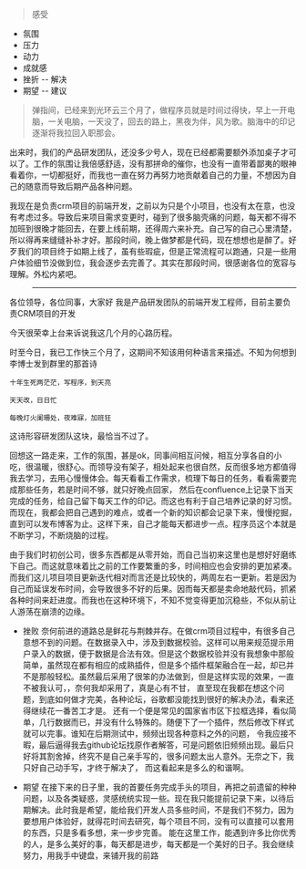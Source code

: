 
> 感受


+ 氛围
+ 压力
+ 动力
+ 成就感
+ 挫折 -- 解决
+ 期望 -- 建议

>  弹指间，已经来到光环云三个月了，做程序员就是时间过得快，早上一开电脑，一关电脑，一天没了，回去的路上，黑夜为伴，风为歌。脑海中的印记逐渐将我拉回入职那会。

出来时，我们的产品研发团队，还没多少号人，现在已经都需要额外添加桌子才可以了。工作的氛围让我倍感舒适，没有那拼命的催你，也没有一直带着鄙夷的眼神看着你，一切都挺好，而我也一直在努力再努力地贡献着自己的力量，不想因为自己的随意而导致后期产品各种问题。




我现在是负责crm项目的前端开发，之前以为只是个小项目，也没有太在意，也没有考虑过多。导致后来项目需求变更时，碰到了很多脑壳痛的问题，每天都不得不加班到很晚才能回去，在要上线前期，还得周六来补充。自己写的自己心里清楚，所以得再来缝缝补补才好。那段时间，晚上做梦都是代码，现在想想也是醉了。好歹我们的项目终于如期上线了，虽有些瑕疵，但是正常流程可以跑通，只是一些用户体验细节没做到位，我会逐步去完善了。其实在那段时间，很感谢各位的宽容与理解。外松内紧吧。



> -------------------------------------------------------------------------------

各位领导，各位同事，大家好
  我是产品研发团队的前端开发工程师，目前主要负责CRM项目的开发

  今天很荣幸上台来诉说我这几个月的心路历程。

  时至今日，我已工作快三个月了，这期间不知该用何种语言来描述。不知为何想到李博士发到群里的那首诗 
   ```江城子.程序员之歌
   十年生死两茫茫，写程序，到天亮

   天天改，日日忙

   每晚灯火阑珊处，夜难寐，加班狂
   ```

   这诗形容研发团队这块，最恰当不过了。

回想这一路走来，工作的氛围，甚是ok，同事间相互问候，相互分享各自的小吃，很温暖，很舒心。而领导没有架子，相处起来也很自然，反而很多地方都值得我去学习，去用心慢慢体会。每天看看工作需求，梳理下每日的任务，看看需要完成那些任务，若是时间不够，就只好晚点回家， 然后在confluence上记录下当天完成的任务，给自己留下每天工作的印记。而这也有利于自己培养记录的好习惯。而现在，我都会把自己遇到的难点，或者一个新的知识都会记录下来，慢慢挖掘，直到可以发布博客为止。这样下来，自己才能每天都进步一点。程序员这个本就是不断学习，不断烧脑的过程。

由于我们时初创公司，很多东西都是从零开始，而自己当初来这里也是想好好磨练下自己。而这就意味着比之前的工作要繁重的多，时间相应也会安排的更加紧凑。而我们这儿项目项目更新迭代相对而言还是比较快的，两周左右一更新。若是因为自己而延误发布时间，会导致很多不好的后果。因而每天都是卖命地敲代码，抓紧各种时间来赶进度。而我也在这种环境下，不知不觉变得更加沉稳些，不似从前让人游荡在崩溃的边缘。


<!-- + 压力

说是没有压力那是不可能的，每天不得不精神集中才可以，这样才不会出错。 奈何坑多，需求多，每天都是紧赶忙赶的做着，毕竟一切都是从头开始，只好不断鞭策自己，快点再快点，在这也请大家多原谅一二，不是我不想做好，一是能力有限，而是项目上线时间紧，由不得我每个都细细优化。这个我把他们列入后期准备中，把我能想到都写在confulence中，留待后期解决，现在当务之急就是完成项目需求。抓紧再抓紧了

虽然压力大，但是动力却源自于多方面把，首先么，工资不能白领，总的干活，干活就要做好，其次是自己辗转需求才找到的方向，不能因为压力而就此放手。而且每当解决一个困惑已久的问题，总能给人向前的动力，即使越向前坑越多，但是解决一个许多人都面对的问题时，这种自豪感，嘚瑟劲就不言而喻了。 -->

+ 挫败
奈何前进的道路总是鲜花与荆棘并存。在做crm项目过程中，有很多自己意想不到的问题。在数据录入中，涉及到数据校验。这样可以用来规范提示用户录入的数据，便于数据是合法有效。但是这个数据校验并没有我想象中那般简单，虽然现在都有相应的成熟插件，但是多个插件框架融合在一起，却已并不是那般轻松。虽然最后采用了很笨的办法做到，但是这样实现的效果，一直不被我认可，，奈何我却采用了，真是心有不甘， 直至现在我都在想这个问题，到底如何做才完美，各种论坛，谷歌都没能找到很好的解决办法，看来还得继续花一番苦工才是。 
还有一个便是常见的国家省市区下拉框选择，看似简单，几行数据而已，并没有什么特殊的。随便下了一个插件，然后修改下样式就可以完事。谁知在后期测试中，频频出现各种意料之外的问题， 令我应接不暇，最后逼得我去github论坛找原作者解答，可是问题依旧频频出现。最后只好将其割舍掉，终究不是自己亲手写的，很多问题太出人意外。无奈之下，我只好自己动手写，才终于解决了， 而这看起来是多么的和谐啊。

+ 期望
在接下来的日子里，我的首要任务完成手头的项目，再把之前遗留的种种问题，以及各类疑惑，灵感统统实现一些。现在我只能提前记录下来，以待后期解决。此时我是希望，能给我们开发人员多些时间，不是我们不努力，因为要想用户体验好，就得花时间去研究，每个项目不同，没有可以直接可以套用的东西，只是多看多想，来一步步完善。
能在这里工作，能遇到许多比你优秀的人，是多么美好的事，每天都是进步，每天都是一个美好的日子。我会继续努力，用我手中键盘，来铺开我的前路